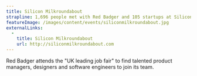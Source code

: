 ```yaml
---
title: Silicon Milkroundabout
strapline: 1,696 people met with Red Badger and 105 startups at Silicon Milkroundabout job fair 5.0
featureImage: /images/content/events/siliconmilkroundabout.jpg
externalLinks:
  -
    title: Silicon Milkroundabout
    url: http://siliconmilkroundabout.com
---
```


Red Badger attends the "UK leading job fair" to find talented product managers, designers and software engineers to join its team.
